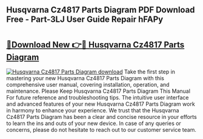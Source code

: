 ## Husqvarna Cz4817 Parts Diagram PDF Download Free - Part-3LJ User Guide Repair hFAPy

# <h2><a href="http://dfsow5g.blite.top/?on=Husqvarna+Cz4817+Parts+Diagram">🔗Download New 👉🔴 Husqvarna Cz4817 Parts Diagram</a></h2>

[![Husqvarna Cz4817 Parts Diagram download](https://i.imgur.com/lujVjoI.png)](http://dfsow5g.blite.top/?on=Husqvarna+Cz4817+Parts+Diagram)
Take the first step in mastering your new Husqvarna Cz4817 Parts Diagram with this comprehensive user manual, covering installation, operation, and maintenance. Please Keep Husqvarna Cz4817 Parts Diagram This Manual For future reference and troubleshooting tips. The intuitive user interface and advanced features of your new Husqvarna Cz4817 Parts Diagram work in harmony to enhance your experience. We trust that the Husqvarna Cz4817 Parts Diagram has been a clear and concise resource in your efforts to learn the ins and outs of your new device. In case of any queries or concerns, please do not hesitate to reach out to our customer service team.
